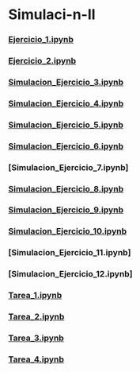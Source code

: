 # Simulaci-n-II
### [Ejercicio_1.ipynb](https://github.com/FabiolaHuescasDelRio/Simulaci-n-II/blob/54495a1304da958de8367dfb2a4fbcdc1807898d/Ejercicio%201)
  ### [Ejercicio_2.ipynb](https://github.com/FabiolaHuescasDelRio/Simulaci-n-II/blob/54f5b49dea38d2c3f6a296ff7349989238fe44f8/Ejercicio%202)
  ### [Simulacion_Ejercicio_3.ipynb](https://github.com/BlaeckHardt/Simulacion_2/blob/fb86950faadca55663f05fa93ea0c8a3819293c1/Simulacion_Ejercicio_3.ipynb)
  ### [Simulacion_Ejercicio_4.ipynb](https://github.com/BlaeckHardt/Simulacion_2/blob/6e7a8b515c50156fdbe415ed7c4aa5de17fec858/Simulacion_Ejercicio_4.ipynb)
  ### [Simulacion_Ejercicio_5.ipynb](https://github.com/BlaeckHardt/Simulacion_2/blob/81b8dcebf9029df662d2ed227e3f99ea44988eb1/Simulacion_Ejercicio_5.ipynb)
  ### [Simulacion_Ejercicio_6.ipynb](https://github.com/BlaeckHardt/Simulacion_2/blob/68fc667632167cd52ae59afa5c5bc56a3961d605/Simulacion_Ejercicio_6.ipynb)
  ### [Simulacion_Ejercicio_7.ipynb]
  ### [Simulacion_Ejercicio_8.ipynb](https://github.com/BlaeckHardt/Simulacion_2/blob/adb4138de0def9b347bfccbe5c2da032cc892077/Simulacion_Ejercicio_8.ipynb)
  ### [Simulacion_Ejercicio_9.ipynb](https://github.com/BlaeckHardt/Simulacion_2/blob/49d4ba5d910a80c3682b18c00e595520176d7d2e/Simulacion_Ejercicio_9.ipynb)
  ### [Simulacion_Ejercicio_10.ipynb](https://github.com/BlaeckHardt/Simulacion_2/blob/df431684ec609d207fe2ee5bf9d0c8047bd990cf/Simulacion_Ejercicio_10.ipynb)
  ### [Simulacion_Ejercicio_11.ipynb]
  ### [Simulacion_Ejercicio_12.ipynb]
  ### [Tarea_1.ipynb](https://github.com/BlaeckHardt/Simulacion_2/blob/de5057424b0d18344eaf0ecac2396d5db7867673/Tarea_1.ipynb)
  ### [Tarea_2.ipynb](https://github.com/BlaeckHardt/Simulacion_2/blob/cbe397839d2750ed012deeb3384ff54ffa4a3d7d/Tarea_2.ipynb)
  ### [Tarea_3.ipynb](https://github.com/BlaeckHardt/Simulacion_2/blob/09918a817dbe7df87c68292299e4a3d6be8fd354/Tarea_3.ipynb)
  ### [Tarea_4.ipynb](https://github.com/BlaeckHardt/Simulacion_2/blob/f739dc05ff3ac91eb7a97fbb317c1e4f963c9c6c/Tarea_4.ipynb)

